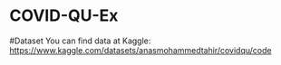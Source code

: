 # COVID-QU-Ex
#Dataset
You can find data at Kaggle: https://www.kaggle.com/datasets/anasmohammedtahir/covidqu/code
